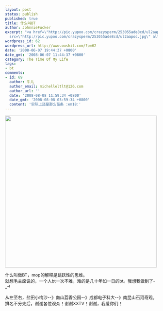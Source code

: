 ```yaml
---
layout: post
status: publish
published: true
title: 什么叫BT
author: JohnnieFucker
excerpt: "<a href=\"http://pic.yupoo.com/crazysperm/253055ade8cd/ul2aapoc.jpg\"><img
  src=\"http://pic.yupoo.com/crazysperm/253055ade8cd/ul2aapoc.jpg\" alt=\"\" width=500/></a>\r\n\r\n什么叫做BT，mop的解释是跳跃性的思维。\r\n就想毛主席说的，一个人bt一次不难，难的是几十年如一日的bt。我想我做到了-_-!\r\n"
wordpress_id: 62
wordpress_url: http://www.oushit.com/?p=62
date: '2008-06-07 19:44:37 +0800'
date_gmt: '2008-06-07 11:44:37 +0800'
category: The Time Of My Life
tags:
- bt
comments:
- id: 69
  author: 牛儿
  author_email: michelleltlt@126.com
  author_url: ''
  date: '2008-08-08 11:59:34 +0800'
  date_gmt: '2008-08-08 03:59:34 +0800'
  content: '实际上还是那么苗条 :em18:'
---
```

<p><a href="http://pic.yupoo.com/crazysperm/253055ade8cd/ul2aapoc.jpg"><img src="http://pic.yupoo.com/crazysperm/253055ade8cd/ul2aapoc.jpg" alt="" width=500/></a></p>
<p>什么叫做BT，mop的解释是跳跃性的思维。<br />
就想毛主席说的，一个人bt一次不难，难的是几十年如一日的bt。我想我做到了-_-!<br />
<!--break--><a id="more-62"></a><br />
从左至右，盐田小梅沙--》南山荔香公园--》成都电子科大--》南昆山石河奇观。<br />
排名不分先后，谢谢各位观众！谢谢XXTV！谢谢，我爱你们！</p>
